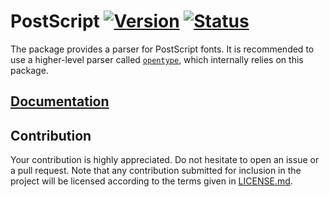 # PostScript [![Version][version-img]][version-url] [![Status][status-img]][status-url]

The package provides a parser for PostScript fonts. It is recommended to use a
higher-level parser called [`opentype`][opentype], which internally relies on
this package.

## [Documentation][documentation]

## Contribution

Your contribution is highly appreciated. Do not hesitate to open an issue or a
pull request. Note that any contribution submitted for inclusion in the project
will be licensed according to the terms given in [LICENSE.md](LICENSE.md).

[opentype]: https://github.com/bodoni/opentype

[documentation]: https://docs.rs/postscript
[status-img]: https://travis-ci.org/bodoni/postscript.svg?branch=master
[status-url]: https://travis-ci.org/bodoni/postscript
[version-img]: https://img.shields.io/crates/v/postscript.svg
[version-url]: https://crates.io/crates/postscript
